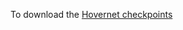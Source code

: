 To download the [Hovernet checkpoints](https://drive.google.com/file/d/1SbSArI3KOOWHxRlxnjchO7_MbWzB4lNR/view)
